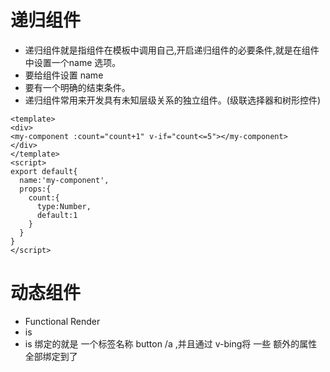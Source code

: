 # 递归组件
* 递归组件就是指组件在模板中调用自己,开启递归组件的必要条件,就是在组件中设置一个name 选项。
* 要给组件设置 name
* 要有一个明确的结束条件。
* 递归组件常用来开发具有未知层级关系的独立组件。(级联选择器和树形控件)
```
<template>
<div>
<my-component :count="count+1" v-if="count<=5"></my-component>
</div>
</template>
<script>
export default{
  name:'my-component',
  props:{
    count:{
      type:Number,
      default:1
    }
  }
}
</script>
```

# 动态组件
* Functional Render 
* <component> is       
* is  绑定的就是 一个标签名称 button /a  ,并且通过 v-bing将 一些 额外的属性全部绑定到了 <component>